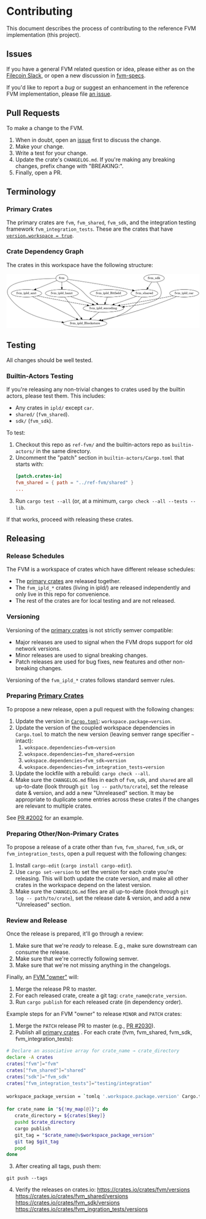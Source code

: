 # Contributing

This document describes the process of contributing to the reference FVM implementation (this project).

## Issues

If you have a general FVM related question or idea, please either as on the [Filecoin Slack][chat], or open
a new discussion in [fvm-specs][discuss].

If you'd like to report a _bug_ or suggest an enhancement in the reference FVM implementation, please file [an issue][issue].

## Pull Requests

To make a change to the FVM.

1. When in doubt, open an [issue][] first to discuss the change.
2. Make your change.
3. Write a test for your change.
4. Update the crate's `CHANGELOG.md`. If you're making any breaking changes, prefix change with
   "BREAKING:".
5. Finally, open a PR.

## Terminology
### Primary Crates
The primary crates are `fvm`, `fvm_shared`, `fvm_sdk`, and the integration testing framework `fvm_integration_tests`.  These are the crates that have [`version.workspace = true`](https://github.com/search?q=repo%3Afilecoin-project%2Fref-fvm%20version.workspace%20%3D%20true&type=code).

### Crate Dependency Graph

The crates in this workspace have the following structure:

![Workspace Graph](./doc/workspace.png)

## Testing
All changes should be well tested. 

### Builtin-Actors Testing

If you're releasing any non-trivial changes to crates used by the builtin actors, please test them. This includes:

- Any crates in `ipld/` except `car`.
- `shared/` (`fvm_shared`).
- `sdk/` (`fvm_sdk`).

To test:

1. Checkout this repo as `ref-fvm/` and the builtin-actors repo as `builtin-actors/` in the same directory.
2. Uncomment the "patch" section in `builtin-actors/Cargo.toml` that starts with:
    ```toml
    [patch.crates-io]
    fvm_shared = { path = "../ref-fvm/shared" }
    ...
    ```
3. Run `cargo test --all` (or, at a minimum, `cargo check --all --tests --lib`.

If that works, proceed with releasing these crates.

## Releasing

### Release Schedules
The FVM is a workspace of crates which have different release schedules:

* The [primary crates](#primary-crates) are released together.
* The `fvm_ipld_*` crates (living in ipld/) are released independently and only live in this repo for convenience.
* The rest of the crates are for local testing and are not released.

### Versioning
Versioning of the [primary crates](#primary-crates) is not strictly semver compatible:

* Major releases are used to signal when the FVM drops support for old network versions.
* Minor releases are used to signal breaking changes.
* Patch releases are used for bug fixes, new features and other non-breaking changes.

Versioning of the `fvm_ipld_*` crates follows standard semver rules.

### Preparing [Primary Crates](#primary-crates)

To propose a new release, open a pull request with the following changes:

1. Update the version in [`Cargo.toml`](https://github.com/filecoin-project/ref-fvm/blob/master/Cargo.toml): `workspace.package→version`.
2. Update the version of the coupled workspace dependencies in `Cargo.toml` to match the new version
   (leaving semver range specifier `~` intact):
   1. `wokspace.dependencies→fvm→version`
   2. `wokspace.dependencies→fvm_shared→version`
   3. `wokspace.dependencies→fvm_sdk→version`
   4. `wokspace.dependencies→fvm_integration_tests→version`
3. Update the lockfile with a rebuild: `cargo check --all`.
4. Make sure the `CHANGELOG.md` files in each of `fvm`, `sdk`, and `shared` are all up-to-date (look
   through `git log -- path/to/crate`), set the release date & version, and add a new "Unreleased"
   section. It may be appropriate to duplicate some entries across these crates if the changes are
   relevant to multiple crates.

See [PR #2002](https://github.com/filecoin-project/ref-fvm/pull/2002) for an example.

### Preparing Other/Non-Primary Crates

To propose a release of a crate other than `fvm`, `fvm_shared`, `fvm_sdk`, or
`fvm_integration_tests`, open a pull request with the following changes:

1. Install `cargo-edit` (`cargo install cargo-edit`).
2. Use `cargo set-version` to set the version for each crate you're releasing. This will both
   update the crate version, and make all other crates in the workspace depend on the latest version.
3. Make sure the `CHANGELOG.md` files are all up-to-date (look through `git log -- path/to/crate`),
   set the release date & version, and add a new "Unreleased" section.

### Review and Release

Once the release is prepared, it'll go through a review:

1. Make sure that we're _ready_ to release. E.g., make sure downstream can consume the release.
2. Make sure that we're correctly following semver.
3. Make sure that we're not missing anything in the changelogs.

Finally, an [FVM "owner"](https://github.com/orgs/filecoin-project/teams/fvm-crate-owners/members) will:

1. Merge the release PR to master.
2. For each released crate, create a git tag: `crate_name@crate_version`.
3. Run `cargo publish` for each released crate (in dependency order).

Example steps for an FVM "owner" to release `MINOR` and `PATCH` crates:

1. Merge the `PATCH` release PR to master (e.g., [PR #2030](https://github.com/filecoin-project/ref-fvm/pull/2030)).
2. Publish all [primary crates](#primary-crates) . For each crate (fvm, fvm_shared, fvm_sdk, fvm_integration_tests):

```bash
# Declare an associative array for crate_name → crate_directory
declare -A crates
crates["fvm"]="fvm"
crates["fvm_shared"]="shared"
crates["sdk"]="fvm_sdk"
crates["fvm_integration_tests"]="testing/integration"

workspace_package_version = `tomlq '.workspace.package.version' Cargo.toml`

for crate_name in "${!my_map[@]}"; do
   crate_directory = ${crates[$key]}     
   pushd $crate_directory
   cargo publish
   git_tag = "$crate_name@v$workspace_package_version"
   git tag $git_tag
   popd
done
```

3. After creating all tags, push them:

```shell
git push --tags
```

4. Verify the releases on crates.io:
   https://crates.io/crates/fvm/versions
   https://crates.io/crates/fvm_shared/versions
   https://crates.io/crates/fvm_sdk/versions
   https://crates.io/crates/fvm_ingration_tests/versions

[chat]: https://docs.filecoin.io/about-filecoin/chat-and-discussion-forums/#chat
[discuss]: https://github.com/filecoin-project/fvm-specs/discussions
[issue]: https://github.com/filecoin-project/ref-fvm/issues
